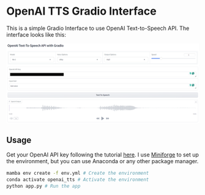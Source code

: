# OpenAI TTS Gradio Interface

This is a simple Gradio Interface to use OpenAI Text-to-Speech API. The interface looks like this:

![Interface](interface.png)

## Usage

Get your OpenAI API key following the tutorial [here](https://platform.openai.com/docs/quickstart). I use [Miniforge](https://github.com/conda-forge/miniforge) to set up the environment, but you can use Anaconda or any other package manager.

```bash
mamba env create -f env.yml # Create the environment
conda activate openai_tts # Activate the environment
python app.py # Run the app
```
